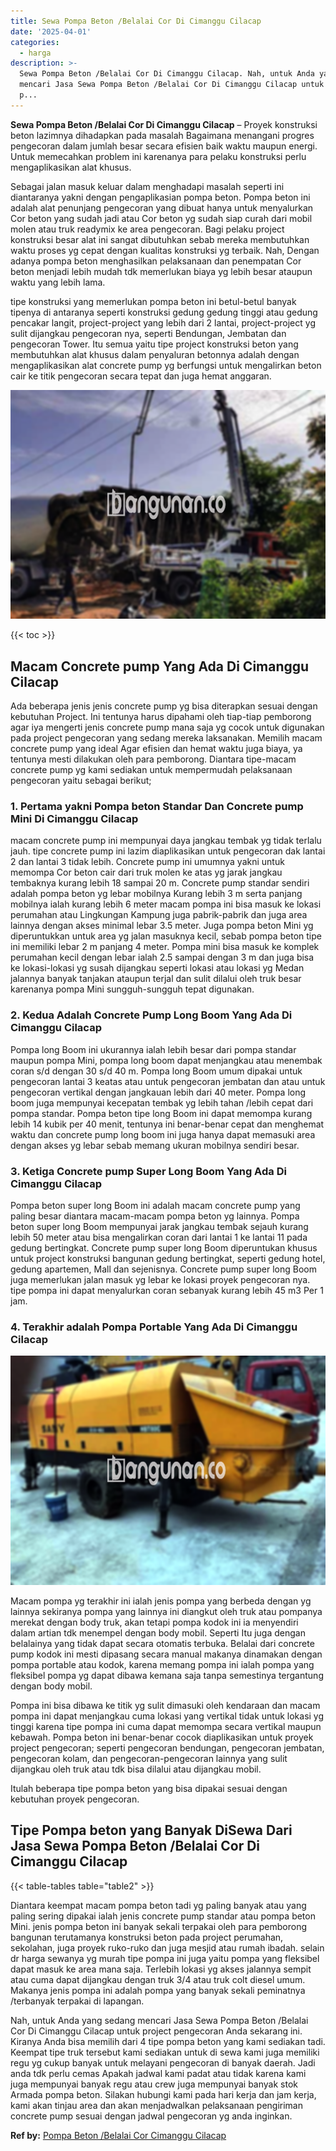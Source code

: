 ```yaml
---
title: Sewa Pompa Beton /Belalai Cor Di Cimanggu Cilacap
date: '2025-04-01'
categories:
  - harga
description: >-
  Sewa Pompa Beton /Belalai Cor Di Cimanggu Cilacap. Nah, untuk Anda yang sedang
  mencari Jasa Sewa Pompa Beton /Belalai Cor Di Cimanggu Cilacap untuk project
  p...
---
```


**Sewa Pompa Beton /Belalai Cor Di Cimanggu Cilacap** – Proyek konstruksi beton lazimnya dihadapkan pada masalah Bagaimana menangani progres pengecoran dalam jumlah besar secara efisien baik waktu maupun energi. Untuk memecahkan problem ini karenanya para pelaku konstruksi perlu mengaplikasikan alat khusus.

Sebagai jalan masuk keluar dalam menghadapi masalah seperti ini diantaranya yakni dengan pengaplikasian pompa beton. Pompa beton ini adalah alat penunjang pengecoran yang dibuat hanya untuk menyalurkan Cor beton yang sudah jadi atau Cor beton yg sudah siap curah dari mobil molen atau truk readymix ke area pengecoran. Bagi pelaku project konstruksi besar alat ini sangat dibutuhkan sebab mereka membutuhkan waktu proses yg cepat dengan kualitas konstruksi yg terbaik. Nah, Dengan adanya pompa beton menghasilkan pelaksanaan dan penempatan Cor beton menjadi lebih mudah tdk memerlukan biaya yg lebih besar ataupun waktu yang lebih lama.

tipe konstruksi yang memerlukan pompa beton ini betul-betul banyak tipenya di antaranya seperti konstruksi gedung gedung tinggi atau gedung pencakar langit, project-project yang lebih dari 2 lantai, project-project yg sulit dijangkau pengecoran nya, seperti Bendungan, Jembatan dan pengecoran Tower. Itu semua yaitu tipe project konstruksi beton yang membutuhkan alat khusus dalam penyaluran betonnya adalah dengan mengaplikasikan alat concrete pump yg berfungsi untuk mengalirkan beton cair ke titik pengecoran secara tepat dan juga hemat anggaran.

![Sewa Pompa Beton /Belalai Cor Di Cimanggu Cilacap](/images/sewa-concrete-pump-26.png)

{{< toc >}}

## Macam Concrete pump Yang Ada Di Cimanggu Cilacap

Ada beberapa jenis jenis concrete pump yg bisa diterapkan sesuai dengan kebutuhan Project. Ini tentunya harus dipahami oleh tiap-tiap pemborong agar iya mengerti jenis concrete pump mana saja yg cocok untuk digunakan pada project pengecoran yang sedang mereka laksanakan. Memilih macam concrete pump yang ideal Agar efisien dan hemat waktu juga biaya, ya tentunya mesti dilakukan oleh para pemborong. Diantara tipe-macam concrete pump yg kami sediakan untuk mempermudah pelaksanaan pengecoran yaitu sebagai berikut;

### 1\. Pertama yakni Pompa beton Standar Dan Concrete pump Mini Di Cimanggu Cilacap

macam concrete pump ini mempunyai daya jangkau tembak yg tidak terlalu jauh. tipe concrete pump ini lazim diaplikasikan untuk pengecoran dak lantai 2 dan lantai 3 tidak lebih. Concrete pump ini umumnya yakni untuk memompa Cor beton cair dari truk molen ke atas yg jarak jangkau tembaknya kurang lebih 18 sampai 20 m. Concrete pump standar sendiri adalah pompa beton yg lebar mobilnya Kurang lebih 3 m serta panjang mobilnya ialah kurang lebih 6 meter macam pompa ini bisa masuk ke lokasi perumahan atau Lingkungan Kampung juga pabrik-pabrik dan juga area lainnya dengan akses minimal lebar 3.5 meter. Juga pompa beton Mini yg diperuntukkan untuk area yg jalan masuknya kecil, sebab pompa beton tipe ini memiliki lebar 2 m panjang 4 meter. Pompa mini bisa masuk ke komplek perumahan kecil dengan lebar ialah 2.5 sampai dengan 3 m dan juga bisa ke lokasi-lokasi yg susah dijangkau seperti lokasi atau lokasi yg Medan jalannya banyak tanjakan ataupun terjal dan sulit dilalui oleh truk besar karenanya pompa Mini sungguh-sungguh tepat digunakan.

### 2\. Kedua Adalah Concrete Pump Long Boom Yang Ada Di Cimanggu Cilacap

Pompa long Boom ini ukurannya ialah lebih besar dari pompa standar maupun pompa Mini, pompa long boom dapat menjangkau atau menembak coran s/d dengan 30 s/d 40 m. Pompa long Boom umum dipakai untuk pengecoran lantai 3 keatas atau untuk pengecoran jembatan dan atau untuk pengecoran vertikal dengan jangkauan lebih dari 40 meter. Pompa long boom juga mempunyai kecepatan tembak yg lebih tahan /lebih cepat dari pompa standar. Pompa beton tipe long Boom ini dapat memompa kurang lebih 14 kubik per 40 menit, tentunya ini benar-benar cepat dan menghemat waktu dan concrete pump long boom ini juga hanya dapat memasuki area dengan akses yg lebar sebab memang ukuran mobilnya sendiri besar.

### 3\. Ketiga Concrete pump Super Long Boom Yang Ada Di Cimanggu Cilacap

Pompa beton super long Boom ini adalah macam concrete pump yang paling besar diantara macam-macam pompa beton yg lainnya. Pompa beton super long Boom mempunyai jarak jangkau tembak sejauh kurang lebih 50 meter atau bisa mengalirkan coran dari lantai 1 ke lantai 11 pada gedung bertingkat. Concrete pump super long Boom diperuntukan khusus untuk project konstruksi bangunan gedung bertingkat, seperti gedung hotel, gedung apartemen, Mall dan sejenisnya. Concrete pump super long Boom juga memerlukan jalan masuk yg lebar ke lokasi proyek pengecoran nya. tipe pompa ini dapat menyalurkan coran sebanyak kurang lebih 45 m3 Per 1 jam.

### 4\. Terakhir adalah Pompa Portable Yang Ada Di Cimanggu Cilacap

![Sewa Pompa Beton /Belalai Cor Di Cimanggu Cilacap](/images/sewa-concrete-pump-29.png)

Macam pompa yg terakhir ini ialah jenis pompa yang berbeda dengan yg lainnya sekiranya pompa yang lainnya ini diangkut oleh truk atau pompanya merekat dengan body truk, akan tetapi pompa kodok ini ia menyendiri dalam artian tdk menempel dengan body mobil. Seperti Itu juga dengan belalainya yang tidak dapat secara otomatis terbuka. Belalai dari concrete pump kodok ini mesti dipasang secara manual makanya dinamakan dengan pompa portable atau kodok, karena memang pompa ini ialah pompa yang fleksibel pompa yg dapat dibawa kemana saja tanpa semestinya tergantung dengan body mobil.

Pompa ini bisa dibawa ke titik yg sulit dimasuki oleh kendaraan dan macam pompa ini dapat menjangkau cuma lokasi yang vertikal tidak untuk lokasi yg tinggi karena tipe pompa ini cuma dapat memompa secara vertikal maupun kebawah. Pompa beton ini benar-benar cocok diaplikasikan untuk proyek project pengecoran; seperti pengecoran bendungan, pengecoran jembatan, pengecoran kolam, dan pengecoran-pengecoran lainnya yang sulit dijangkau oleh truk atau tdk bisa dilalui atau dijangkau mobil.

Itulah beberapa tipe pompa beton yang bisa dipakai sesuai dengan kebutuhan proyek pengecoran.

## Tipe Pompa beton yang Banyak DiSewa Dari Jasa Sewa Pompa Beton /Belalai Cor Di Cimanggu Cilacap

{{< table-tables table="table2" >}}

Diantara keempat macam pompa beton tadi yg paling banyak atau yang paling sering dipakai ialah jenis concrete pump standar atau pompa beton Mini. jenis pompa beton ini banyak sekali terpakai oleh para pemborong bangunan terutamanya konstruksi beton pada project perumahan, sekolahan, juga proyek ruko-ruko dan juga mesjid atau rumah ibadah. selain dr harga sewanya yg murah tipe pompa ini juga yaitu pompa yang fleksibel dapat masuk ke area mana saja. Terlebih lokasi yg akses jalannya sempit atau cuma dapat dijangkau dengan truk 3/4 atau truk colt diesel umum. Makanya jenis pompa ini adalah pompa yang banyak sekali peminatnya /terbanyak terpakai di lapangan.

Nah, untuk Anda yang sedang mencari Jasa Sewa Pompa Beton /Belalai Cor Di Cimanggu Cilacap untuk project pengecoran Anda sekarang ini. Kiranya Anda bisa memilih dari 4 tipe pompa beton yang kami sediakan tadi. Keempat tipe truk tersebut kami sediakan untuk di sewa kami juga memiliki regu yg cukup banyak untuk melayani pengecoran di banyak daerah. Jadi anda tdk perlu cemas Apakah jadwal kami padat atau tidak karena kami juga mempunyai banyak regu atau crew juga mempunyai banyak stok Armada pompa beton. Silakan hubungi kami pada hari kerja dan jam kerja, kami akan tinjau area dan akan menjadwalkan pelaksanaan pengiriman concrete pump sesuai dengan jadwal pengecoran yg anda inginkan.

**Ref by:** [Pompa Beton /Belalai Cor Cimanggu Cilacap](https://id.wikipedia.org/wiki/Pompa)
